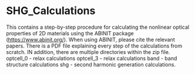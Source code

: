 # SHG_Calculations
This contains a step-by-step procedure for calculating the nonlinear optical properties of 2D materials using the ABINIT package (https://www.abinit.org/). When using ABINIT, please cite the relevant papers.
There is a PDF file explaining every step of the calculations from scratch. IN addition, there are multiple directories within the zip file. 
optcell_0 - relax calculations
optcell_3 - relax calculations
band - band structure calculations
shg - second harmonic generation calculations.
